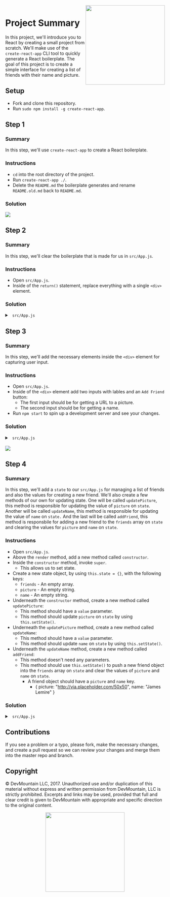 <img src="https://devmounta.in/img/logowhiteblue.png" width="250" align="right">

# Project Summary

In this project, we'll introduce you to React by creating a small project from scratch. We'll make use of the `create-react-app` CLI tool to quickly generate a React boilerplate. The goal of this project is to create a simple interface for creating a list of friends with their name and picture.

## Setup

* Fork and clone this repository.
* Run `sudo npm install -g create-react-app`.

## Step 1

### Summary

In this step, we'll use `create-react-app` to create a React boilerplate.

### Instructions

* `cd` into the root directory of the project.
* Run `create-react-app ./`.
* Delete the `README.md` the boilerplate generates and rename `README.old.md` back to `README.md`.

### Solution

<img src="https://github.com/DevMountain/react-1-mini/blob/solution/readme-assets/1g.gif" />

## Step 2

### Summary

In this step, we'll clear the boilerplate that is made for us in `src/App.js`.

### Instructions

* Open `src/App.js`.
* Inside of the `return()` statement, replace everything with a single `<div>` element.

### Solution

<details>

<summary> <code> src/App.js </code> </summary>

```js
import React, { Component } from 'react';
import logo from './logo.svg';
import './App.css';

class App extends Component {
  render() {
    return (
      <div>

      </div>
    );
  }
}

export default App;
```

</details>

## Step 3

### Summary

In this step, we'll add the necessary elements inside the `<div>` element for capturing user input.

### Instructions

* Open `src/App.js`.
* Inside of the `<div>` element add two inputs with lables and an `Add Friend` button:
  * The first input should be for getting a URL to a picture.
  * The second input should be for getting a name.
* Run `npm start` to spin up a development server and see your changes.

### Solution

<details>

<summary> <code> src/App.js </code> </summary>

```js
import React, { Component } from 'react';
import logo from './logo.svg';
import './App.css';

class App extends Component {
  render() {
    return (
      <div>
        <span>Picture:</span>
        <input />

        <span>Name:</span>
        <input />

        <button>Add Friend</button>
      </div>
    );
  }
}

export default App;
```

</details>

<br />

<img src="https://github.com/DevMountain/react-1-mini/blob/solution/readme-assets/1.png" />

## Step 4

### Summary

In this step, we'll add a `state` to our `src/App.js` for managing a list of friends and also the values for creating a new friend. We'll also create a few methods of our own for updating state. One will be called `updatePicture`, this method is responsible for updating the value of `picture` on `state`. Another will be called `updateName`, this method is responsible for updating the value of `name` on `state.` And the last will be called `addFriend`, this method is responsbile for adding a new friend to the `friends` array on `state` and clearing the values for `picture` and `name` on `state`.

### Instructions

* Open `src/App.js`.
* Above the `render` method, add a new method called `constructor`.
* Inside the `constructor` method, invoke `super`.
  * This allows us to set state.
* Create a new state object, by using `this.state = {}`, with the following keys:
  * `friends` - An empty array.
  * `picture` - An empty string.
  * `name` - An empty string.
* Underneath the `constructor` method, create a new method called `updatePicture`:
  * This method should have a `value` parameter.
  * This method should update `picture` on `state` by using `this.setState()`.
* Underneath the `updatePicture` method, create a new method called `updateName`:
  * This method should have a `value` parameter.
  * This method should update `name` on `state` by using `this.setState()`.
* Underneath the `updateName` method, create a new method called `addFriend`:
  * This method doesn't need any parameters.
  * This method should use `this.setState()` to push a new friend object into the `friends` array on `state` and clear the values of `picture` and `name` on `state`.
    * A friend object should have a `picture` and `name` key.
      * { picture: "http://via.placeholder.com/50x50", name: "James Lemire" }

### Solution

<details>

<summary> <code> src/App.js </code> </summary>

```js

```

</details>

## Contributions

If you see a problem or a typo, please fork, make the necessary changes, and create a pull request so we can review your changes and merge them into the master repo and branch.

## Copyright

© DevMountain LLC, 2017. Unauthorized use and/or duplication of this material without express and written permission from DevMountain, LLC is strictly prohibited. Excerpts and links may be used, provided that full and clear credit is given to DevMountain with appropriate and specific direction to the original content.

<p align="center">
<img src="https://devmounta.in/img/logowhiteblue.png" width="250">
</p>


